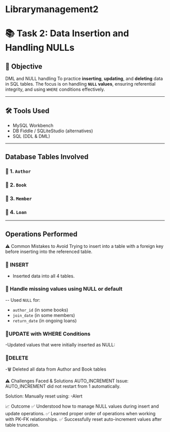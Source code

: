 # Librarymanagement2
# 📚 Task 2: Data Insertion and Handling NULLs

## 📌 Objective
DML and NULL handling
To practice **inserting**, **updating**, and **deleting** data in SQL tables. The focus is on handling **`NULL` values**, ensuring referential integrity, and using `WHERE` conditions effectively.

---

## 🛠️ Tools Used
- MySQL Workbench  
- DB Fiddle / SQLiteStudio (alternatives)
- SQL (DDL & DML)
---

## Database Tables Involved

### 🔸 1. `Author`
### 🔸 2. `Book`
### 🔸 3. `Member`
### 🔸 4. `Loan`
---

##  Operations Performed
⚠️ Common Mistakes to Avoid
Trying to insert into a table with a foreign key before inserting into the referenced table.

### 🔹 INSERT
- Inserted data into all 4 tables.
### 🔹 Handle missing values using NULL or default
-- Used `NULL` for:
  - `author_id` (in some books)
  - `join_date` (in some members)
  - `return_date` (in ongoing loans)
### 🔹UPDATE with WHERE Conditions
  -Updated values that were initially inserted as NULL:
### 🔹DELETE
  -🗑️ Deleted all data from Author and Book tables 


⚠️ Challenges Faced & Solutions
AUTO_INCREMENT Issue:
AUTO_INCREMENT did not restart from 1 automatically.

Solution: Manually reset using:
 -Alert 

📈 Outcome
✅ Understood how to manage NULL values during insert and update operations.
✅ Learned proper order of operations when working with PK–FK relationships.
✅ Successfully reset auto-increment values after table truncation.

